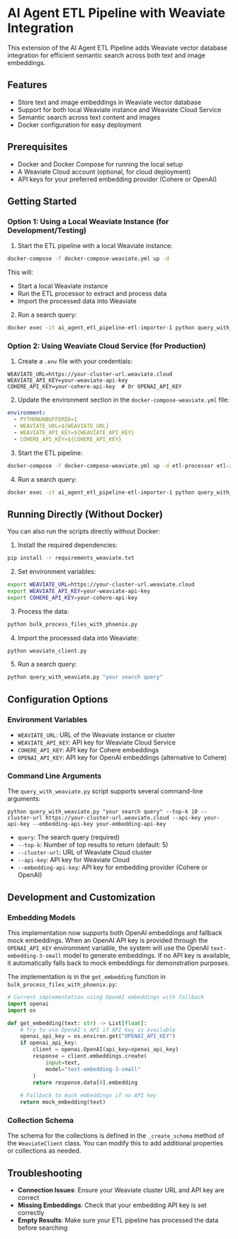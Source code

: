 # AI Agent ETL Pipeline with Weaviate Integration

This extension of the AI Agent ETL Pipeline adds Weaviate vector database integration for efficient semantic search across both text and image embeddings.

## Features

- Store text and image embeddings in Weaviate vector database
- Support for both local Weaviate instance and Weaviate Cloud Service
- Semantic search across text content and images
- Docker configuration for easy deployment

## Prerequisites

- Docker and Docker Compose for running the local setup
- A Weaviate Cloud account (optional, for cloud deployment)
- API keys for your preferred embedding provider (Cohere or OpenAI)

## Getting Started

### Option 1: Using a Local Weaviate Instance (for Development/Testing)

1. Start the ETL pipeline with a local Weaviate instance:

```bash
docker-compose -f docker-compose-weaviate.yml up -d
```

This will:
- Start a local Weaviate instance
- Run the ETL processor to extract and process data
- Import the processed data into Weaviate

2. Run a search query:

```bash
docker exec -it ai_agent_etl_pipeline-etl-importer-1 python query_with_weaviate.py "your search query"
```

### Option 2: Using Weaviate Cloud Service (for Production)

1. Create a `.env` file with your credentials:

```
WEAVIATE_URL=https://your-cluster-url.weaviate.cloud
WEAVIATE_API_KEY=your-weaviate-api-key
COHERE_API_KEY=your-cohere-api-key  # Or OPENAI_API_KEY
```

2. Update the environment section in the `docker-compose-weaviate.yml` file:

```yaml
environment:
  - PYTHONUNBUFFERED=1
  - WEAVIATE_URL=${WEAVIATE_URL}
  - WEAVIATE_API_KEY=${WEAVIATE_API_KEY}
  - COHERE_API_KEY=${COHERE_API_KEY}
```

3. Start the ETL pipeline:

```bash
docker-compose -f docker-compose-weaviate.yml up -d etl-processor etl-importer
```

4. Run a search query:

```bash
docker exec -it ai_agent_etl_pipeline-etl-importer-1 python query_with_weaviate.py "your search query"
```

## Running Directly (Without Docker)

You can also run the scripts directly without Docker:

1. Install the required dependencies:

```bash
pip install -r requirements_weaviate.txt
```

2. Set environment variables:

```bash
export WEAVIATE_URL=https://your-cluster-url.weaviate.cloud
export WEAVIATE_API_KEY=your-weaviate-api-key
export COHERE_API_KEY=your-cohere-api-key
```

3. Process the data:

```bash
python bulk_process_files_with_phoenix.py
```

4. Import the processed data into Weaviate:

```bash
python weaviate_client.py
```

5. Run a search query:

```bash
python query_with_weaviate.py "your search query"
```

## Configuration Options

### Environment Variables

- `WEAVIATE_URL`: URL of the Weaviate instance or cluster
- `WEAVIATE_API_KEY`: API key for Weaviate Cloud Service
- `COHERE_API_KEY`: API key for Cohere embeddings
- `OPENAI_API_KEY`: API key for OpenAI embeddings (alternative to Cohere)

### Command Line Arguments

The `query_with_weaviate.py` script supports several command-line arguments:

```
python query_with_weaviate.py "your search query" --top-k 10 --cluster-url https://your-cluster-url.weaviate.cloud --api-key your-api-key --embedding-api-key your-embedding-api-key
```

- `query`: The search query (required)
- `--top-k`: Number of top results to return (default: 5)
- `--cluster-url`: URL of Weaviate Cloud cluster
- `--api-key`: API key for Weaviate Cloud
- `--embedding-api-key`: API key for embedding provider (Cohere or OpenAI)

## Development and Customization

### Embedding Models

This implementation now supports both OpenAI embeddings and fallback mock embeddings. When an OpenAI API key is provided through the `OPENAI_API_KEY` environment variable, the system will use the OpenAI `text-embedding-3-small` model to generate embeddings. If no API key is available, it automatically falls back to mock embeddings for demonstration purposes.

The implementation is in the `get_embedding` function in `bulk_process_files_with_phoenix.py`:

```python
# Current implementation using OpenAI embeddings with fallback
import openai
import os

def get_embedding(text: str) -> List[float]:
    # Try to use OpenAI's API if API key is available
    openai_api_key = os.environ.get("OPENAI_API_KEY")
    if openai_api_key:
        client = openai.OpenAI(api_key=openai_api_key)
        response = client.embeddings.create(
            input=text,
            model="text-embedding-3-small"
        )
        return response.data[0].embedding
    
    # Fallback to mock embeddings if no API key
    return mock_embedding(text)
```

### Collection Schema

The schema for the collections is defined in the `_create_schema` method of the `WeaviateClient` class. You can modify this to add additional properties or collections as needed.

## Troubleshooting

- **Connection Issues**: Ensure your Weaviate cluster URL and API key are correct
- **Missing Embeddings**: Check that your embedding API key is set correctly
- **Empty Results**: Make sure your ETL pipeline has processed the data before searching